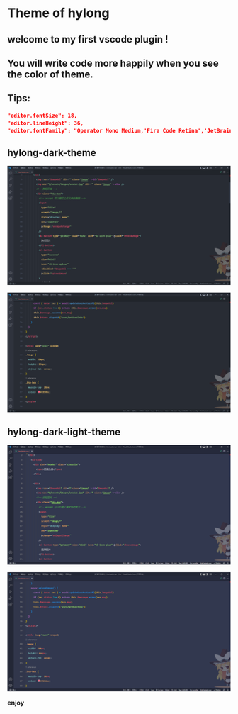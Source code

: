 # Theme of hylong

## welcome to my first vscode plugin !

## You will write code more happily when you see the color of theme.

## Tips:

```json
"editor.fontSize": 18,
"editor.lineHeight": 36,
"editor.fontFamily": "Operator Mono Medium,'Fira Code Retina','JetBrains Mono'",
```

## hylong-dark-theme

![dark_01](https://github.com/dragon-hyl/vscode-theme/blob/main/images/dark_01.png)

![dark_02](https://github.com/dragon-hyl/vscode-theme/raw/main/images/dark_02.png)

## hylong-dark-light-theme

![light_01](./images/light_01.png)

![light_02](./images/light_02.png)

**enjoy**
